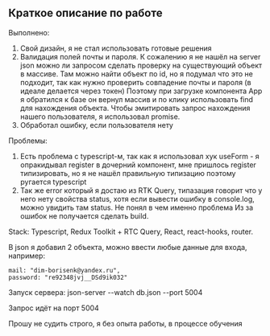 ## Краткое описание по работе

Выполнено:
1. Свой дизайн, я не стал использовать готовые решения
2. Валидация полей почты и пароля. К сожалению я не нашёл на server json можно ли запросом сделать проверку на существующий объект в массиве. Там можно найти объект по id, но я подумал что это не подходит,
так как нужно проверить совпадение почты и пароля (в идеале делается через токен)
Поэтому при загрузке компонента App я обратился к базе он вернул массив и по клику использовать find для нахождения объекта.
Чтобы эмитировать запрос нахождения нашего пользователя, я использовал promise.
3. Обработал ошибку, если пользователя нету

Проблемы:
1. Есть проблема с typescript-м, так как я использовал хук useForm - я опракидывал register в дочерний компонент, мне пришлось register типизировать, но я не нашёл правильную типизацию поэтому ругается typescript
2. Так же error который я достаю из RTK Query, типазация говорит что у него нету свойства status, хотя если вывести ошибку в console.log, можно увидить там status. Не понял в чем именно проблема
Из за ошибок не получается сделать build.

Stack: Typescript, Redux Toolkit + RTC Query, React, react-hooks, router.

В json я добавил 2 объекта, можно ввести любые данные для входа, например:

```
mail: "dim-borisenk@yandex.ru",
password: "re92348jvj__DSd9ik032"
```
Запуск сервера:
json-server --watch db.json --port 5004 

Запрос идёт на порт 5004

Прошу не судить строго, я без опыта работы, в процессе обучения